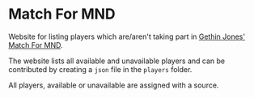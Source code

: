 # Match For MND

Website for listing players which are/aren't taking part in [Gethin Jones' Match For MND](https://www.bwfc.co.uk/news/2021/september/wanderers-support-jones-family-mnd--appeal/).

The website lists all available and unavailable players and can be contributed by creating a `json` file in the `players` folder.

All players, available or unavailable are assigned with a source.